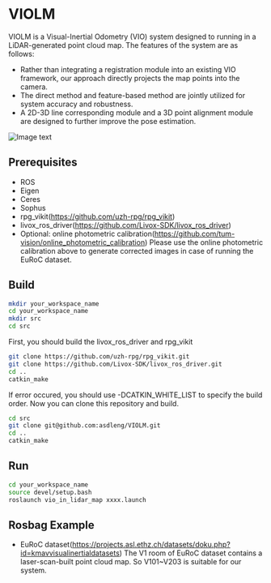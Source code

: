 # VIOLM
VIOLM is a Visual-Inertial Odometry (VIO) system designed to running in a LiDAR-generated point cloud map. The features of the system are as follows:
- Rather than integrating a registration module into an existing VIO framework, our approach directly projects the map points into the camera.
- The direct method and feature-based method are jointly utilized for system accuracy and robustness.
- A 2D-3D line corresponding module and a 3D point alignment module are designed to further improve the pose estimation.

![Image text](https://github.com/asdleng/VIOLM/blob/main/img/v1_01.png)

## Prerequisites
- ROS
- Eigen
- Ceres
- Sophus
- rpg_vikit(https://github.com/uzh-rpg/rpg_vikit)
- livox_ros_driver(https://github.com/Livox-SDK/livox_ros_driver)
- Optional: online photometric calibration(https://github.com/tum-vision/online_photometric_calibration)
Please use the online photometric calibration above to generate corrected images in case of running the EuRoC dataset.

## Build
```bash
mkdir your_workspace_name
cd your_workspace_name
mkdir src
cd src
```
First, you should build the livox_ros_driver and rpg_vikit
```bash
git clone https://github.com/uzh-rpg/rpg_vikit.git
git clone https://github.com/Livox-SDK/livox_ros_driver.git
cd ..
catkin_make
```
If error occured, you should use -DCATKIN_WHITE_LIST to specify the build order.
Now you can clone this repository and build.
```bash
cd src
git clone git@github.com:asdleng/VIOLM.git
cd ..
catkin_make
```

## Run
```bash
cd your_workspace_name
source devel/setup.bash
roslaunch vio_in_lidar_map xxxx.launch
```

## Rosbag Example
- EuRoC dataset(https://projects.asl.ethz.ch/datasets/doku.php?id=kmavvisualinertialdatasets)
The V1 room of EuRoC dataset contains a laser-scan-built point cloud map. So V101~V203 is suitable for our system.




